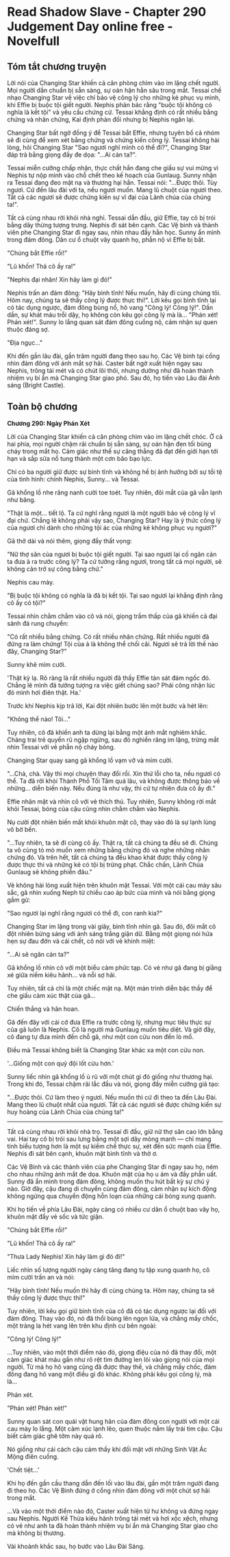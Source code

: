# Read Shadow Slave - Chapter 290 Judgement Day online free - Novelfull

## Tóm tắt chương truyện

Lời nói của Changing Star khiến cả căn phòng chìm vào im lặng chết người. Mọi người dần chuẩn bị sẵn sàng, sự oán hận hằn sâu trong mắt. Tessai chế nhạo Changing Star về việc chỉ bảo vệ công lý cho những kẻ phục vụ mình, khi Effie bị buộc tội giết người. Nephis phản bác rằng "buộc tội không có nghĩa là kết tội" và yêu cầu chứng cứ. Tessai khẳng định có rất nhiều bằng chứng và nhân chứng, Kai định phản đối nhưng bị Nephis ngăn lại.

Changing Star bất ngờ đồng ý để Tessai bắt Effie, nhưng tuyên bố cả nhóm sẽ đi cùng để xem xét bằng chứng và chứng kiến công lý. Tessai không hài lòng, hỏi Changing Star "Sao ngươi nghĩ mình có thể đi?", Changing Star đáp trả bằng giọng đầy đe dọa: "...Ai cản ta?".

Tessai miễn cưỡng chấp nhận, thực chất hắn đang che giấu sự vui mừng vì Nephis tự nộp mình vào chỗ chết theo kế hoạch của Gunlaug. Sunny nhận ra Tessai đang đeo mặt nạ và thương hại hắn. Tessai nói: "...Được thôi. Tùy ngươi. Cứ đến lâu đài với ta, nếu ngươi muốn. Mang lũ chuột của ngươi theo. Tất cả các ngươi sẽ được chứng kiến sự vĩ đại của Lãnh chúa của chúng ta!".

Tất cả cùng nhau rời khỏi nhà nghỉ. Tessai dẫn đầu, giữ Effie, tay cô bị trói bằng dây thừng tượng trưng. Nephis đi sát bên cạnh. Các Vệ binh và thành viên phe Changing Star đi ngay sau, nhìn nhau đầy hằn học. Sunny ẩn mình trong đám đông. Dân cư ổ chuột vây quanh họ, phẫn nộ vì Effie bị bắt.

"Chúng bắt Effie rồi!"

"Lũ khốn! Thả cô ấy ra!"

"Nephis đại nhân! Xin hãy làm gì đó!"

Nephis trấn an đám đông: "Hãy bình tĩnh! Nếu muốn, hãy đi cùng chúng tôi. Hôm nay, chúng ta sẽ thấy công lý được thực thi!". Lời kêu gọi bình tĩnh lại có tác dụng ngược, đám đông bùng nổ, hô vang "Công lý! Công lý!". Dần dần, sự khát máu trỗi dậy, họ không còn kêu gọi công lý mà là... "Phán xét! Phán xét!". Sunny lo lắng quan sát đám đông cuồng nộ, cảm nhận sự quen thuộc đáng sợ.

"Địa ngục..."

Khi đến gần lâu đài, gần trăm người đang theo sau họ. Các Vệ binh tại cổng nhìn đám đông với ánh mắt sợ hãi. Caster bất ngờ xuất hiện ngay sau Nephis, trông tái mét và có chút lôi thôi, nhưng dường như đã hoàn thành nhiệm vụ bí ẩn mà Changing Star giao phó. Sau đó, họ tiến vào Lâu đài Ánh sáng (Bright Castle).

## Toàn bộ chương

**Chương 290: Ngày Phán Xét**

Lời của Changing Star khiến cả căn phòng chìm vào im lặng chết chóc. Ở cả hai phía, mọi người chậm rãi chuẩn bị sẵn sàng, sự oán hận đen tối bùng cháy trong mắt họ. Cảm giác như thể sự căng thẳng đã đạt đến giới hạn tới hạn và sắp sửa nổ tung thành một cơn bão bạo lực.

Chỉ có ba người giữ được sự bình tĩnh và không hề bị ảnh hưởng bởi sự tồi tệ của tình hình: chính Nephis, Sunny... và Tessai.

Gã khổng lồ nhe răng nanh cười toe toét. Tuy nhiên, đôi mắt của gã vẫn lạnh như băng.

"Thật là một... tiết lộ. Ta cứ nghĩ rằng ngươi là một người bảo vệ công lý vĩ đại chứ. Chẳng lẽ không phải vậy sao, Changing Star? Hay là ý thức công lý của ngươi chỉ dành cho những tội ác của những kẻ không phục vụ ngươi?"

Gã thở dài và nói thêm, giọng đầy thất vọng:

"Nữ thợ săn của ngươi bị buộc tội giết người. Tại sao ngươi lại cố ngăn cản ta đưa ả ra trước công lý? Ta cứ tưởng rằng ngươi, trong tất cả mọi người, sẽ không cản trở sự công bằng chứ."

Nephis cau mày.

"Bị buộc tội không có nghĩa là đã bị kết tội. Tại sao ngươi lại khẳng định rằng cô ấy có tội?"

Tessai nhìn chằm chằm vào cô và nói, giọng trầm thấp của gã khiến cả đại sảnh đá rung chuyển:

"Có rất nhiều bằng chứng. Có rất nhiều nhân chứng. Rất nhiều người đã đứng ra làm chứng! Tội của ả là không thể chối cãi. Ngươi sẽ trả lời thế nào đây, Changing Star?"

Sunny khẽ mỉm cười.

'Thật kỳ lạ. Rõ ràng là rất nhiều người đã thấy Effie tàn sát đám ngốc đó. Chẳng lẽ mình đã tưởng tượng ra việc giết chúng sao? Phải công nhận lúc đó mình hơi điên thật. Ha.'

Trước khi Nephis kịp trả lời, Kai đột nhiên bước lên một bước và hét lên:

"Không thể nào! Tôi..."

Tuy nhiên, cô đã khiến anh ta dừng lại bằng một ánh mắt nghiêm khắc. Chàng trai trẻ quyến rũ ngập ngừng, sau đó nghiến răng im lặng, trừng mắt nhìn Tessai với vẻ phẫn nộ cháy bỏng.

Changing Star quay sang gã khổng lồ vạm vỡ và mỉm cười.

"...Chà, chà. Vậy thì mọi chuyện thay đổi rồi. Xin thứ lỗi cho ta, nếu ngươi có thể. Ta đã rời khỏi Thành Phố Tối Tăm quá lâu, và không được thông báo về những... diễn biến này. Nếu đúng là như vậy, thì cứ tự nhiên đưa cô ấy đi."

Effie nhăn mặt và nhìn cô với vẻ thích thú. Tuy nhiên, Sunny không rời mắt khỏi Tessai, bóng của cậu cũng nhìn chằm chằm vào Nephis.

Nụ cười đột nhiên biến mất khỏi khuôn mặt cô, thay vào đó là sự lạnh lùng vô bờ bến.

"...Tuy nhiên, ta sẽ đi cùng cô ấy. Thật ra, tất cả chúng ta đều sẽ đi. Chúng ta vô cùng tò mò muốn xem những bằng chứng đó và nghe những nhân chứng đó. Và trên hết, tất cả chúng ta đều khao khát được thấy công lý được thực thi và những kẻ có tội bị trừng phạt. Chắc chắn, Lãnh Chúa Gunlaug sẽ không phiền đâu."

Vẻ không hài lòng xuất hiện trên khuôn mặt Tessai. Với một cái cau mày sâu sắc, gã nhìn xuống Neph từ chiều cao áp bức của mình và nói bằng giọng gầm gừ:

"Sao ngươi lại nghĩ rằng ngươi có thể đi, con ranh kia?"

Changing Star im lặng trong vài giây, bình tĩnh nhìn gã. Sau đó, đôi mắt cô đột nhiên bừng sáng với ánh sáng trắng giận dữ. Bằng một giọng nói hứa hẹn sự đau đớn và cái chết, cô nói với vẻ khinh miệt:

"...Ai sẽ ngăn cản ta?"

Gã khổng lồ nhìn cô với một biểu cảm phức tạp. Có vẻ như gã đang bị giằng xé giữa niềm kiêu hãnh... và nỗi sợ hãi.

Tuy nhiên, tất cả chỉ là một chiếc mặt nạ. Một màn trình diễn bậc thầy để che giấu cảm xúc thật của gã...

Chiến thắng và hân hoan.

Gã đến đây với cái cớ đưa Effie ra trước công lý, nhưng mục tiêu thực sự của gã luôn là Nephis. Cô là người mà Gunlaug muốn tiêu diệt. Và giờ đây, cô đang tự đưa mình đến chỗ gã, như một con cừu non đến lò mổ.

Điều mà Tessai không biết là Changing Star khác xa một con cừu non.

'...Giống một con quỷ đội lốt cừu hơn.'

Sunny liếc nhìn gã khổng lồ ủ rũ với một chút gì đó giống như thương hại. Trong khi đó, Tessai chậm rãi lắc đầu và nói, giọng đầy miễn cưỡng giả tạo:

"...Được thôi. Cứ làm theo ý ngươi. Nếu muốn thì cứ đi theo ta đến Lâu Đài. Mang theo lũ chuột nhắt của ngươi. Tất cả các ngươi sẽ được chứng kiến sự huy hoàng của Lãnh Chúa của chúng ta!"

***

Tất cả cùng nhau rời khỏi nhà trọ. Tessai đi đầu, giữ nữ thợ săn cao lớn bằng vai. Hai tay cô bị trói sau lưng bằng một sợi dây mỏng manh — chỉ mang tính biểu tượng hơn là một sự kiềm chế thực sự, xét đến sức mạnh của Effie. Nephis đi sát bên cạnh, khuôn mặt bình tĩnh và thờ ơ.

Các Vệ Binh và các thành viên của phe Changing Star đi ngay sau họ, ném cho nhau những ánh mắt đe dọa. Khuôn mặt của họ u ám và đầy phẫn uất. Sunny đã ẩn mình trong đám đông, không muốn thu hút bất kỳ sự chú ý nào. Giờ đây, cậu đang di chuyển cùng đám đông, cảm nhận sự kích động không ngừng qua chuyển động hỗn loạn của những cái bóng xung quanh.

Khi họ tiến về phía Lâu Đài, ngày càng có nhiều cư dân ổ chuột bao vây họ, khuôn mặt đầy vẻ sốc và tức giận.

"Chúng bắt Effie rồi!"

"Lũ khốn! Thả cô ấy ra!"

"Thưa Lady Nephis! Xin hãy làm gì đó đi!"

Liếc nhìn số lượng người ngày càng tăng đang tụ tập xung quanh họ, cô mỉm cười trấn an và nói:

"Hãy bình tĩnh! Nếu muốn thì hãy đi cùng chúng ta. Hôm nay, chúng ta sẽ thấy công lý được thực thi!"

Tuy nhiên, lời kêu gọi giữ bình tĩnh của cô đã có tác dụng ngược lại đối với đám đông. Thay vào đó, nó đã thổi bùng lên ngọn lửa, và chẳng mấy chốc, một tràng la hét vang lên trên khu định cư bên ngoài:

"Công lý! Công lý!"

...Tuy nhiên, vào một thời điểm nào đó, giọng điệu của nó đã thay đổi, một cảm giác khát máu gần như rõ rệt tìm đường len lỏi vào giọng nói của mọi người. Từ mà họ hô vang cũng đã được thay thế, và chẳng mấy chốc, đám đông đang hô vang một điều gì đó khác. Không phải kêu gọi công lý, mà là...

Phán xét.

"Phán xét! Phán xét!"

Sunny quan sát con quái vật hung hãn của đám đông con người với một cái cau mày lo lắng. Một cảm xúc lạnh lẽo, quen thuộc nắm lấy trái tim cậu. Cậu biết cảm giác ghê tởm này quá rõ.

Nó giống như cái cách cậu cảm thấy khi đối mặt với những Sinh Vật Ác Mộng điên cuồng.

'Chết tiệt...'

Khi họ đến gần cầu thang dẫn đến lối vào lâu đài, gần một trăm người đang đi theo họ. Các Vệ Binh đứng ở cổng nhìn đám đông với một chút sợ hãi trong mắt.

...Và vào một thời điểm nào đó, Caster xuất hiện từ hư không và đứng ngay sau Nephis. Người Kế Thừa kiêu hãnh trông tái mét và hơi xộc xệch, nhưng có vẻ như anh ta đã hoàn thành nhiệm vụ bí ẩn mà Changing Star giao cho mà không bị thương.

Vài khoảnh khắc sau, họ bước vào Lâu Đài Sáng.